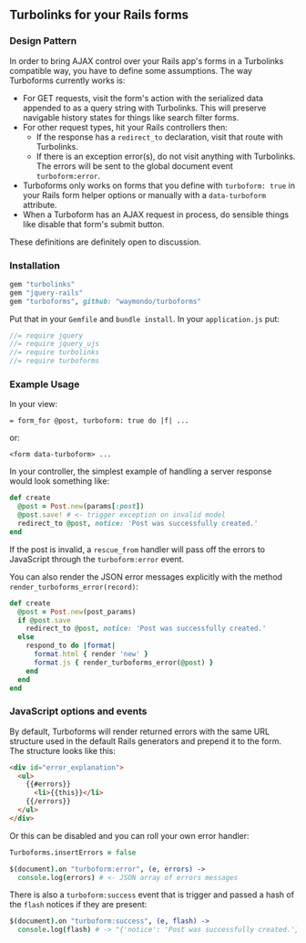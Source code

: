 ## Turbolinks for your Rails forms

### Design Pattern

In order to bring AJAX control over your Rails app's forms in a Turbolinks compatible way, you have to define some assumptions. The way Turboforms currently works is:

* For GET requests, visit the form's action with the serialized data appended to as a query string with Turbolinks. This will preserve navigable history states for things like search filter forms.
* For other request types, hit your Rails controllers then:
    - If the response has a `redirect_to` declaration, visit that route with Turbolinks.
    - If there is an exception error(s), do not visit anything with Turbolinks. The errors will be sent to the global document event `turboform:error`.
* Turboforms only works on forms that you define with `turboform: true` in your Rails form helper options or manually with a `data-turboform` attribute.
* When a Turboform has an AJAX request in process, do sensible things like disable that form's submit button.

These definitions are definitely open to discussion.

### Installation

``` ruby
gem "turbolinks"  
gem "jquery-rails"  
gem "turboforms", github: "waymondo/turboforms"
```

Put that in your `Gemfile` and `bundle install`. In your `application.js` put:

``` javascript
//= require jquery  
//= require jquery_ujs  
//= require turbolinks  
//= require turboforms
```

### Example Usage

In your view:

```
= form_for @post, turboform: true do |f| ...
```

or:

```
<form data-turboform> ...
```

In your controller, the simplest example of handling a server response would look something like:

``` ruby
def create
  @post = Post.new(params[:post])
  @post.save! # <- trigger exception on invalid model
  redirect_to @post, notice: 'Post was successfully created.'
end
```

If the post is invalid, a `rescue_from` handler will pass off the errors to JavaScript through the `turboform:error` event.

You can also render the JSON error messages explicitly with the method `render_turboforms_error(record)`:

``` ruby
def create
  @post = Post.new(post_params)
  if @post.save
    redirect_to @post, notice: 'Post was successfully created.'
  else
    respond_to do |format|
      format.html { render 'new' }
      format.js { render_turboforms_error(@post) }
    end
  end
end
```

### JavaScript options and events

By default, Turboforms will render returned errors with the same URL structure used in the default Rails generators and prepend it to the form. The structure looks like this:

``` html
<div id="error_explanation">
  <ul>
    {{#errors}}
      <li>{{this}}</li>
    {{/errors}}
  </ul>
</div>
```

Or this can be disabled and you can roll your own error handler:

``` coffeescript
Turboforms.insertErrors = false

$(document).on "turboform:error", (e, errors) ->
  console.log(errors) # <- JSON array of errors messages
```

There is also a `turboform:success` event that is trigger and passed a hash of the `flash` notices if they are present:

``` coffeescript
$(document).on "turboform:success", (e, flash) ->
  console.log(flash) # -> "{'notice': 'Post was successfully created.'}"
```


